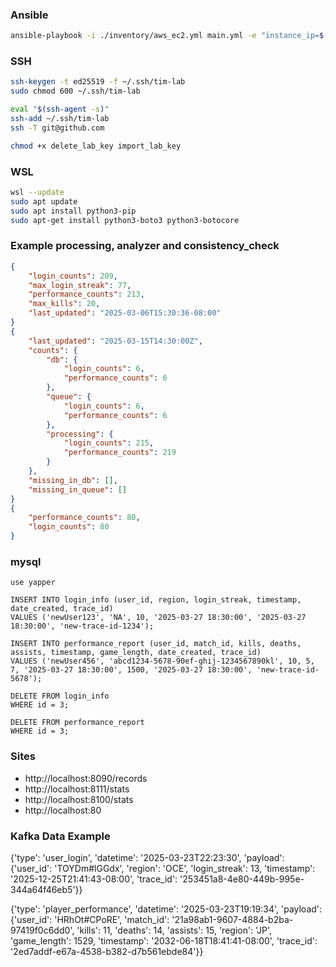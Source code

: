 ### Ansible
```bash
ansible-playbook -i ./inventory/aws_ec2.yml main.yml -e "instance_ip=$(cd '../terraform' && terraform output -raw instance_ip)"
```


### SSH
```bash
ssh-keygen -t ed25519 -f ~/.ssh/tim-lab
sudo chmod 600 ~/.ssh/tim-lab

eval "$(ssh-agent -s)"
ssh-add ~/.ssh/tim-lab
ssh -T git@github.com

chmod +x delete_lab_key import_lab_key
```
### WSL
```bash
wsl --update
sudo apt update
sudo apt install python3-pip
sudo apt-get install python3-boto3 python3-botocore
```
### Example processing, analyzer and consistency_check
```json
{
    "login_counts": 209,
    "max_login_streak": 77,
    "performance_counts": 213,
    "max_kills": 20,
    "last_updated": "2025-03-06T15:30:36-08:00"
}
{
    "last_updated": "2025-03-15T14:30:00Z",
    "counts": {
        "db": {
            "login_counts": 6,
            "performance_counts": 6
        },
        "queue": {
            "login_counts": 6,
            "performance_counts": 6
        },
        "processing": {
            "login_counts": 215,
            "performance_counts": 219
        }
    },
    "missing_in_db": [],
    "missing_in_queue": []
}
{
    "performance_counts": 80,
    "login_counts": 80
}
```
### mysql
```mysql
use yapper

INSERT INTO login_info (user_id, region, login_streak, timestamp, date_created, trace_id)
VALUES ('newUser123', 'NA', 10, '2025-03-27 18:30:00', '2025-03-27 18:30:00', 'new-trace-id-1234');

INSERT INTO performance_report (user_id, match_id, kills, deaths, assists, timestamp, game_length, date_created, trace_id)
VALUES ('newUser456', 'abcd1234-5678-90ef-ghij-1234567890kl', 10, 5, 7, '2025-03-27 18:30:00', 1500, '2025-03-27 18:30:00', 'new-trace-id-5678');

DELETE FROM login_info
WHERE id = 3;

DELETE FROM performance_report
WHERE id = 3;
```

### Sites
- http://localhost:8090/records
- http://localhost:8111/stats
- http://localhost:8100/stats
- http://localhost:80


### Kafka Data Example 
{'type': 'user_login', 'datetime': '2025-03-23T22:23:30', 'payload': {'user_id': 'TOYDm#lGGdx', 'region': 'OCE', 'login_streak': 13, 'timestamp': '2025-12-25T21:41:43-08:00', 'trace_id': '253451a8-4e80-449b-995e-344a64f46eb5'}}

{'type': 'player_performance', 'datetime': '2025-03-23T19:19:34', 'payload': {'user_id': 'HRhOt#CPoRE', 'match_id': '21a98ab1-9607-4884-b2ba-97419f0c6dd0', 'kills': 11, 'deaths': 14, 'assists': 15, 'region': 'JP', 'game_length': 1529, 'timestamp': '2032-06-18T18:41:41-08:00', 'trace_id': '2ed7addf-e67a-4538-b382-d7b561ebde84'}}